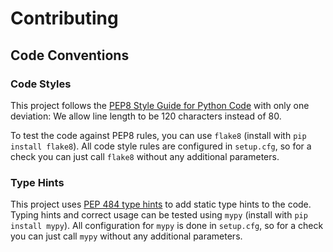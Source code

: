 # Contributing

## Code Conventions

### Code Styles

This project follows the [PEP8 Style Guide for Python Code](https://www.python.org/dev/peps/pep-0008/)
with only one deviation:
We allow line length to be 120 characters instead of 80.

To test the code against PEP8 rules, you can use `flake8` (install with `pip install flake8`).
All code style rules are configured in `setup.cfg`,
so for a check you can just call `flake8` without any additional parameters.


### Type Hints

This project uses [PEP 484 type hints](https://www.python.org/dev/peps/pep-0484/) to add static type hints to the code.
Typing hints and correct usage can be tested using `mypy` (install with `pip install mypy`).
All configuration for `mypy` is done in `setup.cfg`,
so for a check you can just call `mypy` without any additional parameters.
